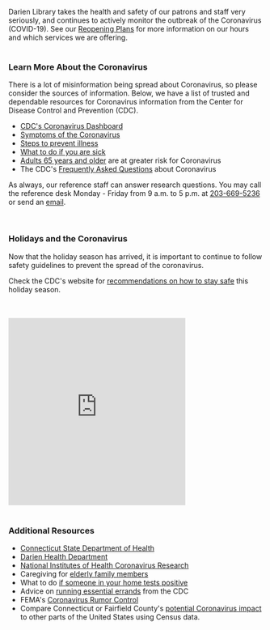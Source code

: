 Darien Library takes the health and safety of our patrons and staff very seriously, and continues to actively monitor the outbreak of the Coronavirus (COVID-19). See our [Reopening Plans](https://dar.to/2MGxG4D "Reopening Plans") for more information on our hours and which services we are offering.
<br />
<br />
 
<div class="row">
<div class="col-md-6">

### Learn More About the Coronavirus
There is a lot of misinformation being spread about Coronavirus, so please consider the sources of information. Below, we have a list of trusted and dependable resources for Coronavirus information from the Center for Disease Control and Prevention (CDC).

* [CDC's Coronavirus Dashboard](https://dar.to/2VG1XVW "CDC Coronavirus Dashboard")
* [Symptoms of the Coronavirus](https://dar.to/3dwctX7 "Symptoms of the Coronavirus")
* [Steps to prevent illness](https://dar.to/2wy6lgF "Steps to prevent illness")
* [What to do if you are sick](https://dar.to/2vTsa9T "What to do if you are sick")
* [Adults 65 years and older](https://dar.to/3dxEair "Older adults and Coronavirus") are at greater risk for Coronavirus
* The CDC's [Frequently Asked Questions](https://dar.to/2wXfa33 "Coronavirus FAQ") about Coronavirus

As always, our reference staff can answer research questions. You may call the reference desk Monday - Friday from 9 a.m. to 5 p.m. at [203-669-5236](tel:2036695236 "Call the Reference Desk") or send an [email](mailto:askus@darienlibrary.org "Email the Reference Desk").

<br />

### Holidays and the Coronavirus

Now that the holiday season has arrived, it is important to continue to follow safety guidelines to prevent the spread of the coronavirus. 

Check the CDC's website for [recommendations on how to stay safe](http://dar.to/36JQ4Dp "recommendations on how to stay safe") this holiday season.

<br />
<br />
</div>
<div class="col-md-6">

<iframe src="https://covidactnow.org/embed/us/connecticut-ct" title="CoVid Act Now" width="350" height="370" frameBorder="0" scrolling="no"></iframe>

<br />
<br />

### Additional Resources

* [Connecticut State Department of Health](https://dar.to/2TCL269 "Connecticut State Department of Health")
* [Darien Health Department](https://dar.to/33MRWc1 "Darien Health Department")
* [National Institutes of Health Coronavirus Research](https://dar.to/2Ul7HV4 "NIH Coronavirus Research")
* Caregiving for [elderly family members](https://dar.to/39jJOS3 "Caring for elderly family members")
* What to do [if someone in your home tests positive](https://dar.to/38H2NWo "If someone in your home tests positive")
* Advice on [running essential errands](https://dar.to/2wVEmr9 "running essential errands") from the CDC
* FEMA's [Coronavirus Rumor Control](https://dar.to/345D5tI "Coronavirus Rumor Control")
* Compare Connecticut or Fairfield County's [potential Coronavirus impact](https://dar.to/2yFWAO5 "Census Coronavirus Impact") to other parts of the United States using Census data.

</div>
</div>